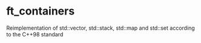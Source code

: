 # ft_containers

Reimplementation of std::vector, std::stack, std::map and std::set according to the C++98 standard

